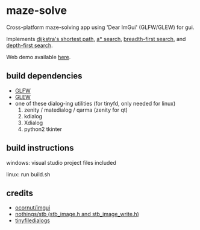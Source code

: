 # maze-solve
Cross-platform maze-solving app using 'Dear ImGui' (GLFW/GLEW) for gui.

Implements [dijkstra's shortest path](https://en.wikipedia.org/wiki/Dijkstra%27s_algorithm), [a* search](https://en.wikipedia.org/wiki/A*_search_algorithm), [breadth-first search](https://en.wikipedia.org/wiki/Breadth-first_search), and [depth-first search](https://en.wikipedia.org/wiki/Depth-first_search).

Web demo available [here](https://ebra.dev/maze-solver/).

## build dependencies

- [GLFW](https://www.glfw.org/)
- [GLEW](http://glew.sourceforge.net/)
- one of these dialog-ing utilities (for tinyfd, only needed for linux)
  1. zenity / matedialog / qarma (zenity for qt)
  2. kdialog
  3. Xdialog
  4. python2 tkinter

## build instructions

windows: visual studio project files included

linux: run build.sh

## credits

- [ocornut/imgui](https://github.com/ocornut/imgui)
- [nothings/stb (stb_image.h and stb_image_write.h)](https://github.com/nothings/stb)
- [tinyfiledialogs](https://sourceforge.net/projects/tinyfiledialogs/)
